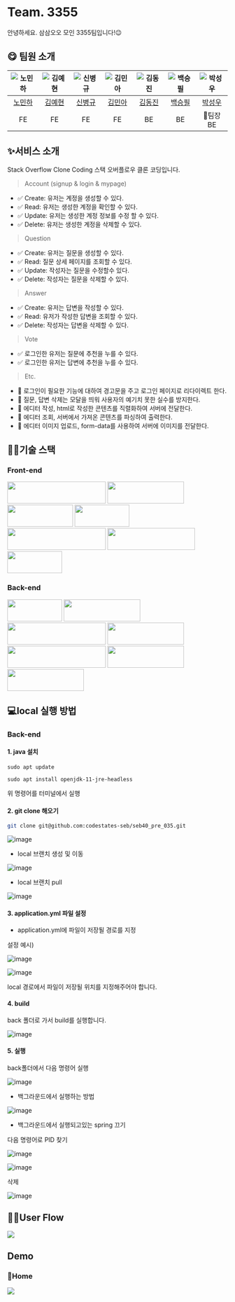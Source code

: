 # Team. 3355
안녕하세요. 삼삼오오 모인 3355팀입니다!😉

## 😋 **팀원 소개**

|![노민하](https://avatars.githubusercontent.com/u/53070295?v=4)|![김예현](https://avatars.githubusercontent.com/u/107603123?v=4)|![신병규](https://avatars.githubusercontent.com/u/94808683?v=4)|![김민아](https://avatars.githubusercontent.com/u/36831218?v=4)|![김동진](https://avatars.githubusercontent.com/u/94734089?v=4)|![백승필](https://avatars.githubusercontent.com/u/71927001?v=4)|![박성우](https://avatars.githubusercontent.com/u/77265289?v=4)|
|:---:|:---:|:---:|:---:|:---:|:---:|:---:|
|[노민하](https://github.com/MinaRoh)|[김예현](https://github.com/roxpray)|[신병규](https://github.com/byeonggyu-shin)|[김민아](https://github.com/rmaomina)|[김동진](https://github.com/PNUHCT)|[백승필](https://github.com/philE22)|[박성우](https://github.com/hipopotamus)|
|FE|FE|FE|FE|BE|BE|👑팀장<br>BE|

## **✨서비스 소개**
Stack Overflow Clone Coding
스택 오버플로우 클론 코딩입니다.


> Account (signup & login & mypage)
  - ✅ Create: 유저는 계정을 생성할 수 있다.
  - ✅ Read: 유저는 생성한 계정을 확인할 수 있다.
  - ✅ Update: 유저는 생성한 계정 정보를 수정 할 수 있다.
  - ✅ Delete: 유저는 생성한 계정을 삭제할 수 있다.
> Question
  - ✅ Create: 유저는 질문을 생성할 수 있다. 
  - ✅ Read: 질문 상세 페이지를 조회할 수 있다. 
  - ✅ Update: 작성자는 질문을 수정할수 있다. 
  - ✅ Delete: 작성자는 질문을 삭제할 수 있다. 
> Answer
  - ✅ Create: 유저는 답변을 작성할 수 있다. 
  - ✅ Read: 유저가 작성한 답변을 조회할 수 있다. 
  - ✅ Delete: 작성자는 답변을 삭제할 수 있다.
> Vote
  - ✅ 로그인한 유저는 질문에 추천을 누를 수 있다. 
  - ✅ 로그인한 유저는 답변에 추천을 누를 수 있다.

> Etc.
  - 🎸 로그인이 필요한 기능에 대하여 경고문을 주고 로그인 페이지로 리다이렉트 한다. 
  - 🎸 질문, 답변 삭제는 모달을 띄워 사용자의 예기치 못한 실수를 방지한다. 
  - 🎸 에디터 작성, html로 작성한 콘텐츠를 직렬화하여 서버에 전달한다. 
  - 🎸 에디터 조회, 서버에서 가져온 콘텐츠를 파싱하여 출력한다. 
  - 🎸 에디터 이미지 업로드, form-data를 사용하여 서버에 이미지를 전달한다.


## **👩‍💻기술 스택**

### **Front-end**

<img src="https://img.shields.io/badge/javascript-F7DF1E?style=for-the-badge&logo=javascript&logoColor=black" width="225" height="50"> <img src="https://img.shields.io/badge/react-61DAFB?style=for-the-badge&logo=react&logoColor=black" width="175" height="50"> <img src="https://img.shields.io/badge/html5-E34F26?style=for-the-badge&logo=html5&logoColor=white" width="150" height="50"> <img src="https://img.shields.io/badge/git-F05032?style=for-the-badge&logo=git&logoColor=white" width="125" height="50"> <img src="https://img.shields.io/badge/redux toolkit-764ABC?style=for-the-badge&logo=redux&logoColor=white" width="225" height="50"> <img src="https://img.shields.io/badge/tailwind-06B6D4?style=for-the-badge&logo=tailwindcss&logoColor=white" width="200" height="50"> <img src="https://img.shields.io/badge/css-1572B6?style=for-the-badge&logo=css3&logoColor=white" width="125" height="50">



### **Back-end**

<img src="https://img.shields.io/badge/Java-007396?style=for-the-badge&logo=Java&logoColor=white" width="125" height="50"> <img src="https://img.shields.io/badge/Spring-6DB33F?style=for-the-badge&logo=Spring&logoColor=white" width="175" height="50"> <img src="https://img.shields.io/badge/Spring Security-6DB33F?style=for-the-badge&logo=Spring Security&logoColor=white" width="225" height="50"> <img src="https://img.shields.io/badge/gradle-02303A?style=for-the-badge&logo=gradle&logoColor=white" width="175" height="50"> <img src="https://img.shields.io/badge/Amazon EC2-FF9900?style=for-the-badge&logo=Amazon EC2&logoColor=white" width="225" height="50"> <img src="https://img.shields.io/badge/Mysql-4479A1?style=for-the-badge&logo=Mysql&logoColor=white" width="175" height="50"> <img src="https://img.shields.io/badge/JWT-000000?style=for-the-badge&logo=json web tokens&logoColor=white" width="175" height="50">

## **💻local 실행 방법**

### **Back-end**

#### 1. java 설치

`sudo apt update`

`sudo apt install openjdk-11-jre-headless`

위 명령어를 터미널에서 실행

#### 2. git clone 해오기

```bash
git clone git@github.com:codestates-seb/seb40_pre_035.git
```

![image](https://user-images.githubusercontent.com/77265289/200238459-5df44229-4011-4dfd-a03f-c6af1201b5be.png)

- local 브랜치 생성 및 이동

![image](https://user-images.githubusercontent.com/77265289/200238547-9c434644-6a2c-40f3-b095-8adc9dfdcb48.png)

- local 브랜치 pull

![image](https://user-images.githubusercontent.com/77265289/200238620-2a35f9fe-7174-4f56-af99-7c6e905e626a.png)

#### 3. application.yml 파일 설정

- application.yml에 파일이 저장될 경로를 지정

설정 예시)

![image](https://user-images.githubusercontent.com/77265289/200238651-8e5bb297-4566-40a8-a113-f13f7def32b0.png)

![image](https://user-images.githubusercontent.com/77265289/200238689-1f96510e-c344-484e-b128-173ed87f4ebd.png)

local 경로에서 파일이 저장될 위치를 지정해주어야 합니다.

#### 4. build

back 폴더로 가서 build를 실행합니다.

![image](https://user-images.githubusercontent.com/77265289/200238740-c61c704c-ed57-49c0-bfb8-c018d10c99c2.png)

#### 5. 실행

back폴더에서 다음 명령어 실행

![image](https://user-images.githubusercontent.com/77265289/200238782-d2685809-2361-44ea-8b37-e3b427a3b202.png)

- 백그라운드에서 실행하는 방법

![image](https://user-images.githubusercontent.com/77265289/200238862-80960451-415b-407f-80f9-5a875d57ddd8.png)

- 백그라운드에서 실행되고있는 spring 끄기

다음 명령어로 PID 찾기

![image](https://user-images.githubusercontent.com/77265289/200238921-4847a27b-5479-42e3-b46c-5e68ec3e29cd.png)

![image](https://user-images.githubusercontent.com/77265289/200238966-2915c166-bee4-4ad7-af69-753f7c01fef5.png)

삭제

![image](https://user-images.githubusercontent.com/77265289/200239005-1e2d0d94-2e9a-4035-8597-22729c03e000.png)


## **🏄‍♀️User Flow**

<img src="https://s3.us-west-2.amazonaws.com/secure.notion-static.com/7ce2d043-7dcc-4e3c-96cb-ec49591f0bce/Untitled.png?X-Amz-Algorithm=AWS4-HMAC-SHA256&X-Amz-Content-Sha256=UNSIGNED-PAYLOAD&X-Amz-Credential=AKIAT73L2G45EIPT3X45%2F20221106%2Fus-west-2%2Fs3%2Faws4_request&X-Amz-Date=20221106T075704Z&X-Amz-Expires=86400&X-Amz-Signature=c3d087601e8dc4abdc792044c1bcd7e910555ad560ff5a2fde1a94a80bbe3c77&X-Amz-SignedHeaders=host&response-content-disposition=filename%3D%22Untitled.png%22&x-id=GetObject">

## **Demo**

### 📍**Home**

<img src ="https://s3.us-west-2.amazonaws.com/secure.notion-static.com/f07c2597-04f1-4195-8352-1e7298363e76/Homescreen.png?X-Amz-Algorithm=AWS4-HMAC-SHA256&X-Amz-Content-Sha256=UNSIGNED-PAYLOAD&X-Amz-Credential=AKIAT73L2G45EIPT3X45%2F20221106%2Fus-west-2%2Fs3%2Faws4_request&X-Amz-Date=20221106T080443Z&X-Amz-Expires=86400&X-Amz-Signature=da50c37dc9e74f1353f2dbbec0b346083e6a3a39321429f0b5b0d228a1a9d69d&X-Amz-SignedHeaders=host&response-content-disposition=filename%3D%22Homescreen.png%22&x-id=GetObject">

